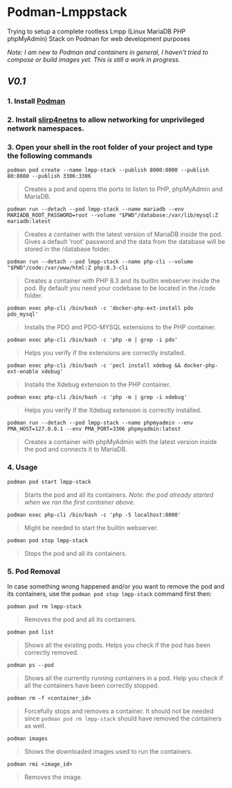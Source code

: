# Podman-Lmppstack
Trying to setup a complete rootless Lmpp (Linux MariaDB PHP phpMyAdmin) Stack on Podman for web development purposes

*Note: I am new to Podman and containers in general, I haven't tried to compose or build images yet. This is still a work in progress.*

## *V0.1*

### 1. Install [Podman](https://podman.io/)

### 2. Install [slirp4netns](https://github.com/rootless-containers/slirp4netns) to allow networking for unprivileged network namespaces.

### 3. Open your shell in the root folder of your project and type the following commands

`podman pod create --name lmpp-stack --publish 8000:8000 --publish 80:8080 --publish 3306:3306`
> Creates a pod and opens the ports to listen to PHP, phpMyAdmin and MariaDB.

`podman run --detach --pod lmpp-stack --name mariadb --env MARIADB_ROOT_PASSWORD=root --volume "$PWD"/database:/var/lib/mysql:Z mariadb:latest`
> Creates a container with the latest version of MariaDB inside the pod. Gives a default 'root' password and the data from the database will be stored in the /database folder.

`podman run --detach --pod lmpp-stack --name php-cli --volume "$PWD"/code:/var/www/html:Z php:8.3-cli`
> Creates a container with PHP 8.3 and its builtin webserver inside the pod. By default you need your codebase to be located in the /code folder.

`podman exec php-cli /bin/bash -c 'docker-php-ext-install pdo pdo_mysql'`
> Installs the PDO and PDO-MYSQL extensions to the PHP container.

`podman exec php-cli /bin/bash -c 'php -m | grep -i pdo'`
> Helps you verify if the extensions are correctly installed.

`podman exec php-cli /bin/bash -c 'pecl install xdebug && docker-php-ext-enable xdebug'`
> Installs the Xdebug extension to the PHP container.

`podman exec php-cli /bin/bash -c 'php -m | grep -i xdebug'`
> Helps you verify if the Xdebug extension is correctly installed.

`podman run --detach --pod lmpp-stack --name phpmyadmin --env PMA_HOST=127.0.0.1 --env PMA_PORT=3306 phpmyadmin:latest`
> Creates a container with phpMyAdmin with the latest version inside the pod and connects it to MariaDB.

### 4. Usage

`podman pod start lmpp-stack`
> Starts the pod and all its containers. *Note: the pod already started when we ran the first container above.* 

`podman exec php-cli /bin/bash -c 'php -S localhost:8000'`
> Might be needed to start the builtin webserver.

`podman pod stop lmpp-stack`
> Stops the pod and all its containers.

### 5. Pod Removal

In case something wrong happened and/or you want to remove the pod and its containers, use the `podman pod stop lmpp-stack` command first then:

`podman pod rm lmpp-stack`
> Removes the pod and all its containers.

`podman pod list`
> Shows all the existing pods. Helps you check if the pod has been correctly removed.

`podman ps --pod`
> Shows all the currently running containers in a pod. Help you check if all the containers have been correctly stopped.

`podman rm -f <container_id>`
> Forcefully stops and removes a container. It should not be needed since `podman pod rm lmpp-stack` should have removed the containers as well.

`podman images`
> Shows the downloaded images used to run the containers.

`podman rmi <image_id>`
> Removes the image.

